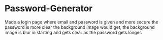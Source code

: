# Password-Generator
Made a login page where email and password is given and more secure the password is more clear the background image would get, the background image is blur in starting and gets clear as the password gets longer.

